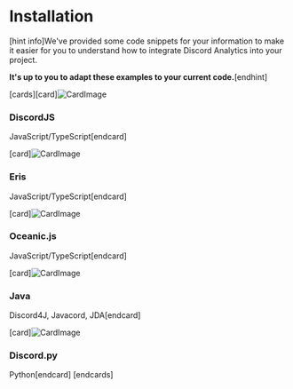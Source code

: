 # Installation

[hint info]We've provided some code snippets for your information to make it easier for you to understand how to integrate Discord Analytics into your project.

**It's up to you to adapt these examples to your current code.**[endhint]

[cards][card]![CardImage](https://i.imgur.com/GHlKoc1.png)
<h3>DiscordJS</h3>
JavaScript/TypeScript[endcard]

[card]![CardImage](https://i.imgur.com/10WtUMU.png)
<h3>Eris</h3>
JavaScript/TypeScript[endcard]

[card]![CardImage](https://i.imgur.com/LODQ0vh.png)
<h3>Oceanic.js</h3>
JavaScript/TypeScript[endcard]

[card]![CardImage](https://i.imgur.com/O0XXIbz.png)
<h3>Java</h3>
Discord4J, Javacord, JDA[endcard]

[card]![CardImage](https://i.imgur.com/pM0NRFB.png)
<h3>Discord.py</h3>
Python[endcard]
[endcards]

